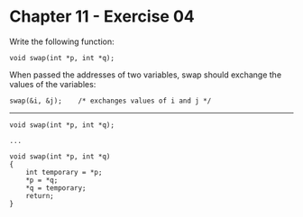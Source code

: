 # Chapter 11 - Exercise 04

Write the following function:

```
void swap(int *p, int *q);
```

When passed the addresses of two variables, swap should exchange the values of the variables:

```
swap(&i, &j);    /* exchanges values of i and j */
```

---

```
void swap(int *p, int *q);

...

void swap(int *p, int *q)
{
    int temporary = *p;
    *p = *q;
    *q = temporary;
    return;
}
```
